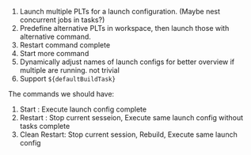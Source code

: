 1. Launch multiple PLTs for a launch configuration. (Maybe nest concurrent jobs in tasks?)
2. Predefine alternative PLTs in workspace, then launch those with alternative command.
3. Restart command
  complete
4. Start more command
5. Dynamically adjust names of launch configs for better overview if multiple are running.
  not trivial
6. Support `${defaultBuildTask}`

The commands we should have:
1. Start : Execute launch config
  complete
2. Restart : Stop current sesseion, Execute same launch config without tasks
  complete
3. Clean Restart: Stop current session, Rebuild, Execute same launch config

